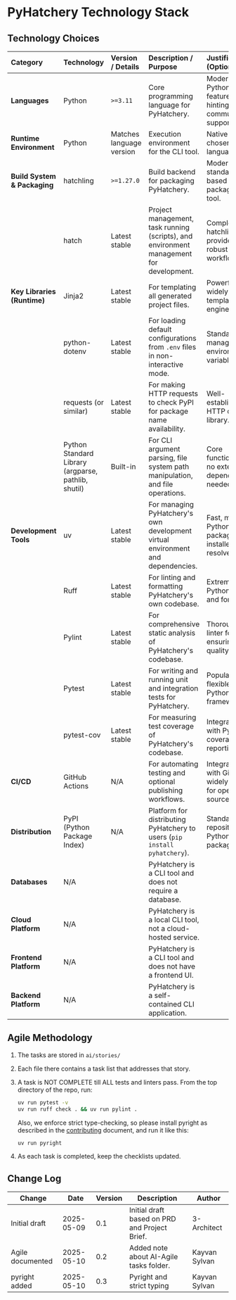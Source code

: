# PyHatchery Technology Stack

## Technology Choices

| Category                      | Technology                                  | Version / Details        | Description / Purpose                                                                 | Justification (Optional)                                       |
| :---------------------------- | :------------------------------------------ | :----------------------- | :------------------------------------------------------------------------------------ | :------------------------------------------------------------- |
| **Languages** | Python                                      | `>=3.11`                 | Core programming language for PyHatchery.                                               | Modern Python features, type hinting, community support.       |
| **Runtime Environment** | Python                                      | Matches language version | Execution environment for the CLI tool.                                               | Native to the chosen language.                                 |
| **Build System & Packaging** | hatchling                                   | `>=1.27.0`               | Build backend for packaging PyHatchery.                                               | Modern, standards-based Python packaging tool.  |
|                               | hatch                                       | Latest stable            | Project management, task running (scripts), and environment management for development. | Complements hatchling, provides robust project workflows.      |
| **Key Libraries (Runtime)** | Jinja2                                      | Latest stable            | For templating all generated project files.                                           | Powerful and widely-used templating engine.     |
|                               | python-dotenv                               | Latest stable            | For loading default configurations from `.env` files in non-interactive mode.       | Standard for managing environment variables.    |
|                               | requests (or similar)                       | Latest stable            | For making HTTP requests to check PyPI for package name availability.                 | Well-established HTTP client library.           |
|                               | Python Standard Library (argparse, pathlib, shutil) | Built-in                 | For CLI argument parsing, file system path manipulation, and file operations.       | Core functionalities, no external dependencies needed.       |
| **Development Tools** | uv                                          | Latest stable            | For managing PyHatchery's own development virtual environment and dependencies.       | Fast, modern Python package installer and resolver. |
|                               | Ruff                                        | Latest stable            | For linting and formatting PyHatchery's own codebase.                                 | Extremely fast Python linter and formatter.     |
|                               | Pylint                                      | Latest stable            | For comprehensive static analysis of PyHatchery's codebase.                           | Thorough linter for ensuring code quality.      |
|                               | Pytest                                      | Latest stable            | For writing and running unit and integration tests for PyHatchery.                    | Popular and flexible Python testing framework.  |
|                               | pytest-cov                                  | Latest stable            | For measuring test coverage of PyHatchery's codebase.                                 | Integrates with Pytest for coverage reporting.               |
| **CI/CD** | GitHub Actions                              | N/A                      | For automating testing and optional publishing workflows.                             | Integrated with GitHub, widely used for open source.         |
| **Distribution** | PyPI (Python Package Index)                 | N/A                      | Platform for distributing PyHatchery to users (`pip install pyhatchery`).           | Standard repository for Python packages.        |
| **Databases** | N/A                                         |                          | PyHatchery is a CLI tool and does not require a database.                             |                                                                |
| **Cloud Platform** | N/A                                         |                          | PyHatchery is a local CLI tool, not a cloud-hosted service.                         |                                                                |
| **Frontend Platform** | N/A                                         |                          | PyHatchery is a CLI tool and does not have a frontend UI.                           |                                                                |
| **Backend Platform** | N/A                                         |                          | PyHatchery is a self-contained CLI application.                                     |                                                                |

## Agile Methodology

1. The tasks are stored in `ai/stories/`
2. Each file there contains a task list that addresses that story.
3. A task is NOT COMPLETE till ALL tests and linters pass. From the top directory of the repo, run:

   ```bash
   uv run pytest -v
   uv run ruff check . && uv run pylint .
   ```

   Also, we enforce strict type-checking, so please install pyright as described in the [contributing](./contributing.md) document, and run it like this:

   ```bash
   uv run pyright
   ```

4. As each task is completed, keep the checklists updated.

## Change Log

| Change        | Date       | Version | Description                                     | Author      |
| ------------- | ---------- | ------- | ----------------------------------------------- | ----------- |
| Initial draft | 2025-05-09 | 0.1     | Initial draft based on PRD and Project Brief. | 3-Architect |
| Agile documented | 2025-05-10 | 0.2     | Added note about AI-Agile tasks folder. | Kayvan Sylvan |
| pyright added | 2025-05-10 | 0.3    | Pyright and strict typing | Kayvan Sylvan |
